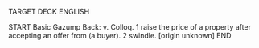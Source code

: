 TARGET DECK
ENGLISH

START
Basic
Gazump
Back: v. Colloq. 1 raise the price of a property after accepting an offer from (a buyer). 2 swindle. [origin unknown]
END
